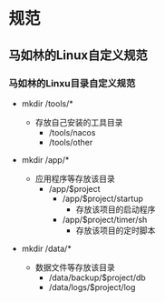 # 规范

## 马如林的Linux自定义规范

### 马如林的Linxu目录自定义规范

* mkdir /tools/*
  * 存放自己安装的工具目录
    * /tools/nacos
    * /tools/other

* mkdir /app/*
  * 应用程序等存放该目录
    * /app/$project
      * /app/$project/startup
        * 存放该项目的启动程序
      * /app/$project/timer/sh
        * 存放该项目的定时脚本

* mkdir /data/*
  * 数据文件等存放该目录
    * /data/backup/$project/db
    * /data/logs/$project/log
